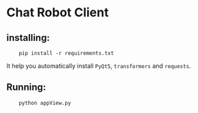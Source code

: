 # Chat Robot Client

## installing:
```
    pip install -r requirements.txt
```

It help you automatically install `PyQt5`, `transformers` and `requests`.


## Running:

```
    python appView.py
```